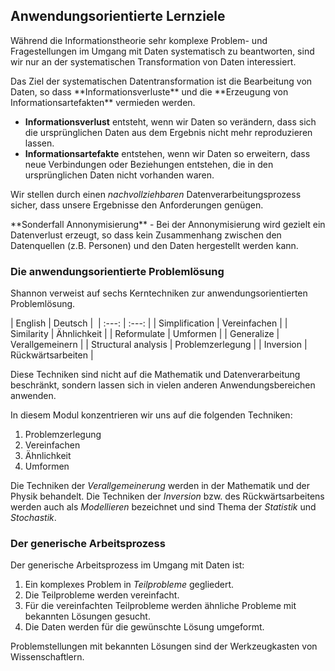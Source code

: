 ## Anwendungsorientierte Lernziele

Während die Informationstheorie sehr komplexe Problem- und Fragestellungen im Umgang mit Daten systematisch zu beantworten, sind wir nur an der systematischen Transformation von Daten interessiert. 

<p class="alert alert-primary" markdown="1">
Das Ziel der systematischen Datentransformation ist die Bearbeitung von Daten, so dass **Informationsverluste** und die **Erzeugung von Informationsartefakten** vermieden werden.
</p>

* **Informationsverlust** entsteht, wenn wir Daten so verändern, dass sich die ursprünglichen Daten aus dem Ergebnis nicht mehr reproduzieren lassen.
* **Informationsartefakte** entstehen, wenn wir Daten so erweitern, dass neue Verbindungen oder Beziehungen entstehen, die in den ursprünglichen Daten nicht vorhanden waren. 

Wir stellen durch einen *nachvollziehbaren* Datenverarbeitungsprozess sicher, dass unsere Ergebnisse den Anforderungen genügen. 

<p class="alert alert-warning" markdown="1">
**Sonderfall Annonymisierung** - Bei der Annonymisierung wird gezielt ein Datenverlust erzeugt, so dass kein Zusammenhang zwischen den Datenquellen (z.B. Personen) und den Daten hergestellt werden kann. </p>

### Die anwendungsorientierte Problemlösung

Shannon verweist auf sechs Kerntechniken zur anwendungsorientierten Problemlösung.

| English   | Deutsch | 
| :---: | :---: |
| Simplification | Vereinfachen | 
| Similarity | Ähnlichkeit | 
| Reformulate | Umformen |
| Generalize | Verallgemeinern | 
| Structural analysis | Problemzerlegung | 
| Inversion | Rückwärtsarbeiten |

Diese Techniken sind nicht auf die Mathematik und Datenverarbeitung beschränkt, sondern lassen sich in vielen anderen Anwendungsbereichen anwenden. 

In diesem Modul konzentrieren wir uns auf die folgenden Techniken:

1. Problemzerlegung
2. Vereinfachen
3. Ähnlichkeit
4. Umformen 

Die Techniken der *Verallgemeinerung* werden in der Mathematik und der Physik behandelt. Die Techniken der *Inversion* bzw. des Rückwärtsarbeitens werden auch als *Modellieren* bezeichnet und sind Thema der *Statistik* und *Stochastik*.

### Der generische Arbeitsprozess

Der generische Arbeitsprozess im Umgang mit Daten ist: 

1. Ein komplexes Problem in *Teilprobleme* gegliedert. 
2. Die Teilprobleme werden vereinfacht. 
3. Für die vereinfachten Teilprobleme werden ähnliche Probleme mit bekannten Lösungen gesucht. 
4. Die Daten werden für die gewünschte Lösung umgeformt. 

<p class="alert alert-success" markdown="1">
Problemstellungen mit bekannten Lösungen sind der Werkzeugkasten von Wissenschaftlern.   
</p>
